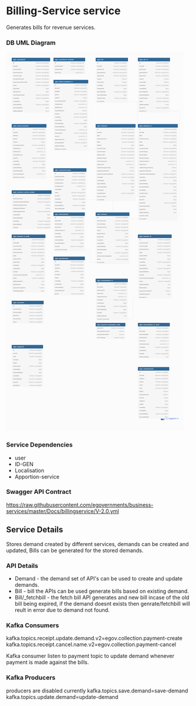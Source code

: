 # Billing-Service service

 Generates bills for revenue services.

### DB UML Diagram

![DB UML](./images/billing-services.png)

### Service Dependencies

- user
- ID-GEN
- Localisation
- Apportion-service

### Swagger API Contract

https://raw.githubusercontent.com/egovernments/business-services/master/Docs/billingservice/V-2.0.yml

## Service Details

Stores demand created by different services, demands can be created and updated, Bills can be generated for the stored demands.

### API Details

- Demand - the demand set of API's can be used to create and update demands.
- Bill - bill the APIs can be used generate bills based on existing demand.
- Bill/_fetchbill - the fetch bill API generates and new bill incase of the old bill being expired, if the demand doesnt exists then genrate/fetchbill will reult in error due to demand not found.

### Kafka Consumers

kafka.topics.receipt.update.demand.v2=egov.collection.payment-create
kafka.topics.receipt.cancel.name.v2=egov.collection.payment-cancel

Kafka consumer listen to payment topic to update demand whenever payment is made against the bills.

### Kafka Producers

producers are disabled currently 
kafka.topics.save.demand=save-demand
kafka.topics.update.demand=update-demand

